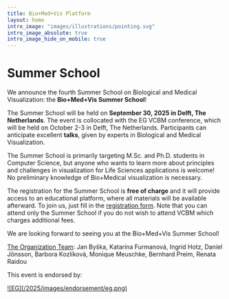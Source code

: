 ```yaml
---
title: Bio+Med+Vis Platform
layout: home
intro_image: "images/illustrations/pointing.svg"
intro_image_absolute: true
intro_image_hide_on_mobile: true
---
```


# Summer School

We announce the fourth Summer School on Biological and Medical Visualization: the **Bio+Med+Vis Summer School**!

The Summer School will be held on **September 30, 2025 in Delft, The Netherlands**. The event is collocated with the EG VCBM conference, which will be held on October 2-3 in Delft, The Netherlands. Participants can anticipate excellent **talks**, given by experts in Biological and Medical Visualization.

The Summer School is primarily targeting M.Sc. and Ph.D. students in Computer Science, but anyone who wants to learn more about principles and challenges in visualization for Life Sciences applications is welcome! No preliminary knowledge of Bio+Medical visualization is necessary.

The registration for the Summer School is **free of charge** and it will provide access to an educational platform, where all materials will be available afterward. To join us, just fill in the [registration form](https://www.conftool.org/vcbm2024/). Note that you can attend only the Summer School if you do not wish to attend VCBM which charges additional fees.

We are looking forward to seeing you at the Bio+Med+Vis Summer School! 

[The Organization Team](https://biomedvis.github.io/team/): 
Jan Byška, Katarína Furmanová, Ingrid Hotz, Daniel Jönsson, Barbora Kozlíková, Monique Meuschke, Bernhard Preim, Renata Raidou


This event is endorsed by:

<a href="http://vcbm.org/" target="_blank">
![EG](/2025/images/endorsement/eg.png)
</a>

<!--
<a href="http://biovis.net/" target="_blank">
![BioVis](/2023/images/endorsement/biovis.png)
</a>

<a href="http://www.mmiv.no/" target="_blank">
![MMIV](/2023/images/endorsement/mmivs.png)
</a>
-->
